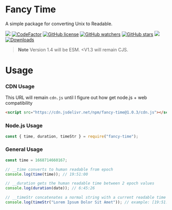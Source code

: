 # Fancy Time

A simple package for converting Unix to Readable.

[![](https://img.shields.io/discord/993979667264577669?label=Discord)](https://discord.gg/GXWcGN8ch3)
[![CodeFactor](https://www.codefactor.io/repository/github/znotchill/fancy-time/badge)](https://www.codefactor.io/repository/github/znotchill/fancy-time)
[![GitHub license](https://img.shields.io/github/license/znotchill/fancy-time.svg?label=License&color=31677d)](https://github.com/znotchill/mdjson/releases/latest)
[![GitHub watchers](https://img.shields.io/github/watchers/znotchill/fancy-time?label=Watching)](https://github.com/znotchill/fancy-time/releases/latest)
[![GitHub stars](https://img.shields.io/github/stars/znotchill/fancy-time?label=Stars)](https://github.com/znotchill/fancy-time/releases/latest)
[![](https://img.shields.io/static/v1?label=GitHub&message=fancy-time)](https://github.com/zNotChill/fancy-time)
[![Downloads](https://badgen.net/npm/dt/fancy-time)](https://www.npmjs.com/package/fancy-time)

> **Note**
> Version 1.4 will be ESM. <V1.3 will remain CJS.

# Usage

### CDN Usage

This URL will remain `cdn.js` until I figure out how get node.js + web compatibility

```html
<script src="https://cdn.jsdelivr.net/npm/fancy-time@1.0.3/cdn.js"></script>
```

### Node.js Usage

```js
const { time, duration, timeStr } = require("fancy-time");
```

### General Usage

```js
const time = 1668714660167;

// __time converts to human readable from epoch
console.log(time(time)); // 19:51:00

// __duration gets the human readable time between 2 epoch values
console.log(duration(date)); // 6:45:26

// __timeStr concatenates a normal string with a current readable time
console.log(timeStr("Lorem Ipsum Dolor Sit Amet")); // example: [19:51:00] Lorem Ipsum Dolor Sit Amet
```
